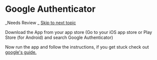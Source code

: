 # Google Authenticator

_Needs Review _                                                                  [   ](/antivirus.md)                                                                                                  [Skip to next topic](/antivirus.md)

Download the App from your app store \(Go to your iOS app store or Play Store \(for Android\) and search Google Authenticator\)

Now run the app and follow the instructions, if you get stuck check out [google's guide.](https://support.google.com/accounts/answer/1066447?hl=en)



